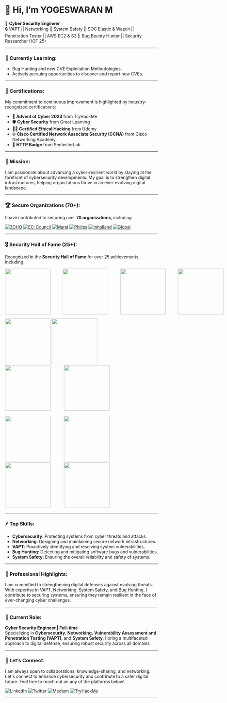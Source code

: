 # 👋 Hi, I’m YOGESWARAN M

🚀 **Cyber Security Engineer**  
🔒 VAPT || Networking || System Safety || SOC Elastic & Wazuh || Penetration Tester || AWS EC2 & S3 || Bug Bounty Hunter || Security Researcher HOF 25+

---

### 🌱 **Currently Learning:**
- Bug Hunting and new CVE Exploitation Methodologies.
- Actively pursuing opportunities to discover and report new CVEs.

---

### 📜 **Certifications:**
My commitment to continuous improvement is highlighted by industry-recognized certifications:

- 🏅 **Advent of Cyber 2023** from TryHackMe
- 🛡️ **Cyber Security** from Great Learning
- 🧑‍💻 **Certified Ethical Hacking** from Udemy
- 🌐 **Cisco Certified Network Associate Security (CCNA)** from Cisco Networking Academy
- 🔑 **HTTP Badge** from PentesterLab

---

### 🎯 **Mission:**
I am passionate about advancing a cyber-resilient world by staying at the forefront of cybersecurity developments. My goal is to strengthen digital infrastructures, helping organizations thrive in an ever-evolving digital landscape.

---

### 🏆 **Secure Organizations (70+):**
I have contributed to securing over **70 organizations**, including:

[![ZOHO](https://img.shields.io/badge/ZOHO-31A2DC?style=for-the-badge&logo=zoho&logoColor=white)](https://www.zoho.com)
[![EC-Council](https://img.shields.io/badge/EC--Council-FF0000?style=for-the-badge&logo=ec-council&logoColor=white)](https://www.eccouncil.org)
[![Marel](https://img.shields.io/badge/Marel-0078D4?style=for-the-badge&logo=marel&logoColor=white)](https://www.marel.com)
[![Philips](https://img.shields.io/badge/Philips-0A75B9?style=for-the-badge&logo=philips&logoColor=white)](https://www.philips.com)
[![Inholland](https://img.shields.io/badge/Inholland-860A2B?style=for-the-badge&logo=inholland&logoColor=white)](https://www.inholland.nl)
[![Global](https://img.shields.io/badge/Global-1F77B4?style=for-the-badge&logo=global&logoColor=white)](https://www.global.com)

---

### 🎖️ **Security Hall of Fame (25+):**
Recognized in the **Security Hall of Fame** for over 25 achievements, including:

<p style="display: flex; align-items: center;">
    <img src="https://media.licdn.com/dms/image/v2/D5622AQF_pgi4MdO0EA/feedshare-shrink_800/feedshare-shrink_800/0/1727326560493?e=1730332800&v=beta&t=rlcs_OHe8ieB13c5iEzHSMVB9Mm7DXIWM2Ay-XHOcMQ" width="150" height="150" style="margin-right: 40px;">
    <span style="width: 40px;"></span>
    <img src="https://media.licdn.com/dms/image/v2/D5622AQFpuW3hFIkmSg/feedshare-shrink_800/feedshare-shrink_800/0/1726636332961?e=1730332800&v=beta&t=3nQ_e7q8-_IBeUGi1OWJdvA_pfIVvVKykY_4Jv9TsNw" width="150" height="150" style="margin-right: 40px;">
    <span style="width: 40px;"></span>
    <img src="https://media.licdn.com/dms/image/v2/D5622AQEvDRTJTHookA/feedshare-shrink_800/feedshare-shrink_800/0/1725803310627?e=1730332800&v=beta&t=RWjAzlns09HuUtO7P06UgMChmlLcRvu_JvLlPcCSydc" width="150" height="150" style="margin-right: 40px;">
    <span style="width: 40px;"></span>
    <img src="https://media.licdn.com/dms/image/v2/D5622AQG6aIgvngvXVA/feedshare-shrink_2048_1536/feedshare-shrink_2048_1536/0/1725336784522?e=1730332800&v=beta&t=BFSQFdAmkolxmukVWnYhT0XQ-dSHPm7SNguVvAbFgJg" width="150" height="150">
</p>
<p>
    <img src="https://media.licdn.com/dms/image/v2/D4D22AQG9d3_dBQ9R8Q/feedshare-shrink_800/feedshare-shrink_800/0/1724907463877?e=1730332800&v=beta&t=gM3xivQx8laUoZR5icUBjkSftOG_FlwNxX7BSPSW5BM" width="150" height="150">
    <img src="https://via.placeholder.com/150" width="150" height="150" style="margin-right: 40px;">
    <img src="https://via.placeholder.com/150" width="150" height="150" style="margin-right: 40px;">
    <img src="https://via.placeholder.com/150" width="150" height="150" style="margin-right: 40px;">
</p>
<p>
    <img src="https://via.placeholder.com/150" width="150" height="150" style="margin-right: 40px;">
    <img src="https://via.placeholder.com/150" width="150" height="150" style="margin-right: 40px;">
    <img src="https://via.placeholder.com/150" width="150" height="150" style="margin-right: 40px;">
    <img src="https://via.placeholder.com/150" width="150" height="150" style="margin-right: 40px;">
</p>

<!-- Continue adding more rows as needed -->

---

### ⚡ **Top Skills:**
- **Cybersecurity**: Protecting systems from cyber threats and attacks.
- **Networking**: Designing and maintaining secure network infrastructures.
- **VAPT**: Proactively identifying and resolving system vulnerabilities.
- **Bug Hunting**: Detecting and mitigating software bugs and vulnerabilities.
- **System Safety**: Ensuring the overall reliability and safety of systems.

---

### 💼 **Professional Highlights:**
I am committed to strengthening digital defenses against evolving threats. With expertise in VAPT, Networking, System Safety, and Bug Hunting, I contribute to securing systems, ensuring they remain resilient in the face of ever-changing cyber challenges.

---

### 🔧 **Current Role:**
**Cyber Security Engineer | Full-time**  
Specializing in **Cybersecurity**, **Networking**, **Vulnerability Assessment and Penetration Testing (VAPT)**, and **System Safety**, I bring a multifaceted approach to digital defense, ensuring robust security across all domains.

---

### 🤝 **Let’s Connect:**
I am always open to collaborations, knowledge-sharing, and networking. Let's connect to enhance cybersecurity and contribute to a safer digital future. Feel free to reach out on any of the platforms below!

[![LinkedIn](https://img.shields.io/badge/LinkedIn-0077B5?style=for-the-badge&logo=linkedin&logoColor=white)](https://www.linkedin.com/in/yogeswaran-m/)
[![Twitter](https://img.shields.io/badge/X-1DA1F2?style=for-the-badge&logo=x&logoColor=white)](https://x.com/Yogeshwaran2022)
[![Medium](https://img.shields.io/badge/Medium-12100E?style=for-the-badge&logo=medium&logoColor=white)](https://medium.com/@yogeswaran.m)
[![TryHackMe](https://img.shields.io/badge/TryHackMe-212C42?style=for-the-badge&logo=tryhackme&logoColor=white)](https://tryhackme.com/p/yogeswaran.m.20)

---
